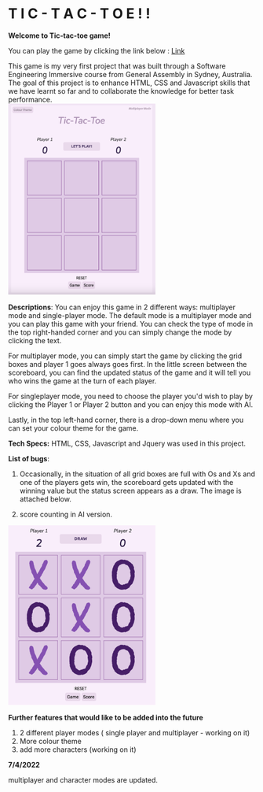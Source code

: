 # T I C - T A C - T O E ! !

**Welcome to Tic-tac-toe game!**

You can play the game by clicking the link below :
[Link](https://casslee8757.github.io/tic-tac-toe/)

This game is my very first project that was built through a Software Engineering Immersive course from General Assembly in Sydney, Australia. The goal of this project is to enhance HTML, CSS and Javascript skills that we have learnt so far and to collaborate the knowledge for better task performance.<br>
<img src="img/md/tictactoe.png" alt="drawing" width="300"/>

**Descriptions**:
You can enjoy this game in 2 different ways: multiplayer mode and single-player mode. The default mode is a multiplayer mode and you can play this game with your friend. You can check the type of mode in the top right-handed corner and you can simply change the mode by clicking the text.

For multiplayer mode, you can simply start the game by clicking the grid boxes and player 1 goes always goes first. In the little screen between the scoreboard, you can find the updated status of the game and it will tell you who wins the game at the turn of each player.

For singleplayer mode, you need to choose the player you'd wish to play by clicking the Player 1 or Player 2 button and you can enjoy this mode with AI.

Lastly, in the top left-hand corner, there is a drop-down menu where you can set your colour theme for the game.

**Tech Specs:**
HTML, CSS, Javascript and Jquery was used in this project.

**List of bugs**:

1. Occasionally, in the situation of all grid boxes are full with Os and Xs and one of the players gets win, the scoreboard gets updated with the winning value but the status screen appears as a draw. The image is attached below.

2. score counting in AI version.

<img src="img/md/bug2.png" alt="drawing" width="300"/>

**Further features that would like to be added into the future**

1. 2 different player modes ( single player and multiplayer - working on it)
2. More colour theme
3. add more characters (working on it)

**7/4/2022**

multiplayer and character modes are updated. 
